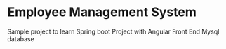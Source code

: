 # Employee Management System
Sample project to learn Spring boot Project with Angular Front End
Mysql database
